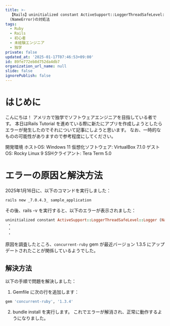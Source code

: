 ```yaml
---
title: >-
  【Rails】uninitialized constant ActiveSupport::LoggerThreadSafeLevel::Logger
  (NameError)の対処法
tags:
  - Ruby
  - Rails
  - 初心者
  - 未経験エンジニア
  - 独学
private: false
updated_at: '2025-01-17T07:46:53+09:00'
id: 89fe772eb8d752da4db7
organization_url_name: null
slide: false
ignorePublish: false
---
```

# はじめに
こんにちは！ アメリカで独学でソフトウェアエンジニアを目指している者です。
本日はRails Tutorial を進めている際に新たにアプリを作成しようとしたらエラーが発生したのでそれについて記事にしようと思います。
なお、一時的なものの可能性がありますので参考程度にしてください。

開発環境
ホストOS: Windows 11
仮想化ソフトウェア: VirtualBox 7.1.0
ゲストOS: Rocky Linux 9
SSHクライアント: Tera Term 5.0

# エラーの原因と解決方法

2025年1月16日に、以下のコマンドを実行しました：

```bash
rails new _7.0.4.3_ sample_application
```
その後、rails -v を実行すると、以下のエラーが表示されました：

```ruby
uninitialized constant ActiveSupport::LoggerThreadSafeLevel::Logger (NameError)
 ・
 ・
 ・
```
原因を調査したところ、`concurrent-ruby` gem が最近バージョン 1.3.5 にアップデートされたことが関係しているようでした。


## 解決方法
以下の手順で問題を解決しました：

1. Gemfile に次の行を追加します：
```ruby
gem 'concurrent-ruby', '1.3.4'
```
2. bundle install を実行します。
これでエラーが解消され、正常に動作するようになりました。
